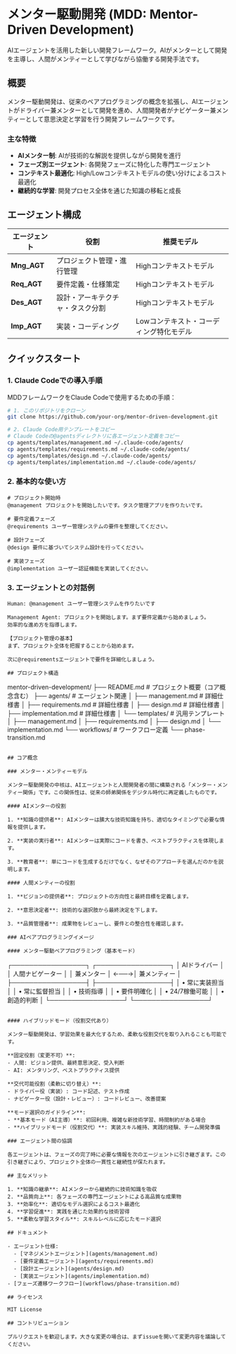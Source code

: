 # メンター駆動開発 (MDD: Mentor-Driven Development)

AIエージェントを活用した新しい開発フレームワーク。AIがメンターとして開発を主導し、人間がメンティーとして学びながら協働する開発手法です。

## 概要

メンター駆動開発は、従来のペアプログラミングの概念を拡張し、AIエージェントがドライバー兼メンターとして開発を進め、人間開発者がナビゲーター兼メンティーとして意思決定と学習を行う開発フレームワークです。

### 主な特徴

- **AIメンター制**: AIが技術的な解説を提供しながら開発を進行
- **フェーズ別エージェント**: 各開発フェーズに特化した専門エージェント
- **コンテキスト最適化**: High/Lowコンテキストモデルの使い分けによるコスト最適化
- **継続的な学習**: 開発プロセス全体を通じた知識の移転と成長

## エージェント構成

| エージェント      | 役割               | 推奨モデル                 |
|-------------|------------------|-----------------------|
| **Mng_AGT** | プロジェクト管理・進行管理    | Highコンテキストモデル         |
| **Req_AGT** | 要件定義・仕様策定        | Highコンテキストモデル         |
| **Des_AGT** | 設計・アーキテクチャ・タスク分割 | Highコンテキストモデル         |
| **Imp_AGT** | 実装・コーディング        | Lowコンテキスト・コーディング特化モデル |

## クイックスタート

### 1. Claude Codeでの導入手順

MDDフレームワークをClaude Codeで使用するための手順：

```bash
# 1. このリポジトリをクローン
git clone https://github.com/your-org/mentor-driven-development.git

# 2. Claude Code用テンプレートをコピー
# Claude Codeの@agentsディレクトリに各エージェント定義をコピー
cp agents/templates/management.md ~/.claude-code/agents/
cp agents/templates/requirements.md ~/.claude-code/agents/
cp agents/templates/design.md ~/.claude-code/agents/
cp agents/templates/implementation.md ~/.claude-code/agents/
```

### 2. 基本的な使い方

```
# プロジェクト開始時
@management プロジェクトを開始したいです。タスク管理アプリを作りたいです。

# 要件定義フェーズ
@requirements ユーザー管理システムの要件を整理してください。

# 設計フェーズ
@design 要件に基づいてシステム設計を行ってください。

# 実装フェーズ
@implementation ユーザー認証機能を実装してください。
```

### 3. エージェントとの対話例

```
Human: @management ユーザー管理システムを作りたいです

Management Agent: プロジェクトを開始します。まず要件定義から始めましょう。
効率的な進め方を指導します。

【プロジェクト管理の基本】
まず、プロジェクト全体を把握することから始めます。

次に@requirementsエージェントで要件を詳細化しましょう。

## プロジェクト構造

```

mentor-driven-development/
├── README.md # プロジェクト概要（コア概念含む）
├── agents/ # エージェント関連
│ ├── management.md # 詳細仕様書
│ ├── requirements.md # 詳細仕様書
│ ├── design.md # 詳細仕様書
│ ├── implementation.md # 詳細仕様書
│ └── templates/ # 汎用テンプレート
│ ├── management.md
│ ├── requirements.md
│ ├── design.md
│ └── implementation.md
└── workflows/ # ワークフロー定義
└── phase-transition.md

```

## コア概念

### メンター・メンティーモデル

メンター駆動開発の中核は、AIエージェントと人間開発者の間に構築される「メンター・メンティー関係」です。この関係性は、従来の師弟関係をデジタル時代に再定義したものです。

#### AIメンターの役割

1. **知識の提供者**: AIメンターは膆大な技術知識を持ち、適切なタイミングで必要な情報を提供します。

2. **実装の実行者**: AIメンターは実際にコードを書き、ベストプラクティスを体現します。

3. **教育者**: 単にコードを生成するだけでなく、なぜそのアプローチを選んだのかを説明します。

#### 人間メンティーの役割

1. **ビジョンの提供者**: プロジェクトの方向性と最終目標を定義します。

2. **意思決定者**: 技術的な選択肢から最終決定を下します。

3. **品質管理者**: 成果物をレビューし、要件との整合性を確認します。

### AIペアプログラミングイメージ

#### メンター駆動ペアプログラミング（基本モード）

```

┌─────────────────┐ ┌─────────────────┐
│ AIドライバー │ │ 人間ナビゲーター │
│ 兼メンター │ ←──→│ 兼メンティー │
├─────────────────┤ ├─────────────────┤
│ • 常に実装担当 │ │ • 常に監督担当 │
│ • 技術指導 │ │ • 要件明確化 │
│ • 24/7稼働可能 │ │ • 創造的判断 │
└─────────────────┘ └─────────────────┘

```

#### ハイブリッドモード（役割交代あり）

メンター駆動開発は、学習効果を最大化するため、柔軟な役割交代を取り入れることも可能です。

**固定役割（変更不可）**:
- 人間: ビジョン提供、最終意思決定、受入判断
- AI: メンタリング、ベストプラクティス提供

**交代可能役割（柔軟に切り替え）**:
- ドライバー役（実装）: コード記述、テスト作成
- ナビゲーター役（設計・レビュー）: コードレビュー、改善提案

**モード選択のガイドライン**:
- **基本モード（AI主導）**: 初回利用、複雑な新技術学習、時間制約がある場合
- **ハイブリッドモード（役割交代）**: 実装スキル維持、実践的経験、チーム開発準備

### エージェント間の協調

各エージェントは、フェーズの完了時に必要な情報を次のエージェントに引き継ぎます。この引き継ぎにより、プロジェクト全体の一貫性と継続性が保たれます。

## 主なメリット

1. **知識の継承**: AIメンターから継続的に技術知識を吸収
2. **品質向上**: 各フェーズの専門エージェントによる高品質な成果物
3. **効率化**: 適切なモデル選択によるコスト最適化
4. **学習促進**: 実践を通じた効果的な技術習得
5. **柔軟な学習スタイル**: スキルレベルに応じたモード選択

## ドキュメント

- エージェント仕様:
  - [マネジメントエージェント](agents/management.md)
  - [要件定義エージェント](agents/requirements.md)
  - [設計エージェント](agents/design.md)
  - [実装エージェント](agents/implementation.md)
- [フェーズ遷移ワークフロー](workflows/phase-transition.md)

## ライセンス

MIT License

## コントリビューション

プルリクエストを歓迎します。大きな変更の場合は、まずissueを開いて変更内容を議論してください。
